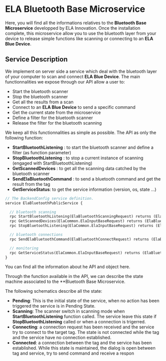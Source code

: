 # ELA Bluetooth Base Microservice

Here, you will find all the informations relatives to the **Bluetooth Base Microservice** developped by ELA Innovation. Once the installation complete, this microservice allow you to use the bluetooth layer from your device to release simple functions like scanning or connecting to an **ELA Blue Device**. 

## Service Description
We implement on server side a service which deal with the bluetooth layer of your computer to scan and connect **ELA Blue Device**. The main functionnalities we expose through our API allow a user to:
- Start the bluetooth scanner
- Stop the bluetooth scanner
- Get all the results from a scan
- Connect to an **ELA Blue Device** to send a specific command
- Get the current state from the microservice
- Define a filter for the bluetooth scanner
- Release the filter for the bluetooth scanning

We keep all this functionnalities as simple as possible. The API as only the following function:
- **StartBluetoothListening** : to start the bluetooth scanner and define a filter (as function parameter)
- **StopBluetoothListening** : to stop a current instance of scanning (engaged with StartBluetoothListening)
- **GetScannedDevices** : to get all the scanning data catched by the bluetooth scanner
- **SendElaBluetoothCommand** : to send a bluetooth command and get the result from the tag
- **GetServiceStatus**: to get the service information (version, os, state ...)
```proto
// The BackendConfig service definition.
service ElaBluetoothPublicService {

  // bluetooth scanning
  rpc StartBluetoothListening(ElaBluetoothScanningRequest) returns (ElaCommon.ElaError) {}
  rpc GetScannedDevices(ElaCommon.ElaInputBaseRequest) returns (ElaBluetoothScanResults) {}
  rpc StopBluetoothListening(ElaCommon.ElaInputBaseRequest) returns (ElaCommon.ElaError) {}

  // bluetooth connections
  rpc SendElaBluetoothCommand(ElaBluetoothConnectRequest) returns (ElaBluetoothConnectResult) {}

  // monitoring
  rpc GetServiceStatus(ElaCommon.ElaInputBaseRequest) returns (ElaBluetoothMicroserviceStatus) {}
}
```
You can find all the information about he API and object here.

Through the function available in the API, we can describe the state machine associated to the **Bluetooth Base Microservice. 
<image state machine>
  
The following schematics describe all the state:
- **Pending**: This is the initial state of the service, when no action has been triggered the service is in Pending State.
- **Scanning**: The scanner switch in scanning mode when **StartBluetoothListening** function called. The service leave this state if **StopBluetoothListening** called or when a connection is trigerred.
- **Connecting**: a connection request has been received and the service try to connect to the target tag. The state is not connected while the tag and the service have no connection established.
- **Connected**: a connection between the tag and the service has been established. While this state is maintained, the dialog is open between tag and service, try to send command and receive a respon
